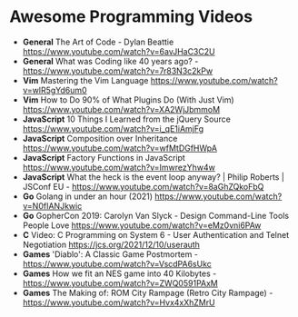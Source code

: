 # Awesome Programming Videos

+ **General** The Art of Code - Dylan Beattie https://www.youtube.com/watch?v=6avJHaC3C2U
+ **General** What was Coding like 40 years ago? - https://www.youtube.com/watch?v=7r83N3c2kPw
+ **Vim** Mastering the Vim Language https://www.youtube.com/watch?v=wlR5gYd6um0
+ **Vim** How to Do 90% of What Plugins Do (With Just Vim) https://www.youtube.com/watch?v=XA2WjJbmmoM
+ **JavaScript** 10 Things I Learned from the jQuery Source https://www.youtube.com/watch?v=i_qE1iAmjFg
+ **JavaScript** Composition over Inheritance https://www.youtube.com/watch?v=wfMtDGfHWpA
+ **JavaScript** Factory Functions in JavaScript https://www.youtube.com/watch?v=ImwrezYhw4w
+ **JavaScript** What the heck is the event loop anyway? | Philip Roberts | JSConf EU - https://www.youtube.com/watch?v=8aGhZQkoFbQ
+ **Go** Golang in under an hour (2021) https://www.youtube.com/watch?v=N0fIANJkwic
+ **Go** GopherCon 2019: Carolyn Van Slyck - Design Command-Line Tools People Love https://www.youtube.com/watch?v=eMz0vni6PAw
+ **C** Video: C Programming on System 6 - User Authentication and Telnet Negotiation https://jcs.org/2021/12/10/userauth
+ **Games** 'Diablo': A Classic Game Postmortem - https://www.youtube.com/watch?v=VscdPA6sUkc
+ **Games** How we fit an NES game into 40 Kilobytes - https://www.youtube.com/watch?v=ZWQ0591PAxM
+ **Games** The Making of: ROM City Rampage (Retro City Rampage) - https://www.youtube.com/watch?v=Hvx4xXhZMrU
